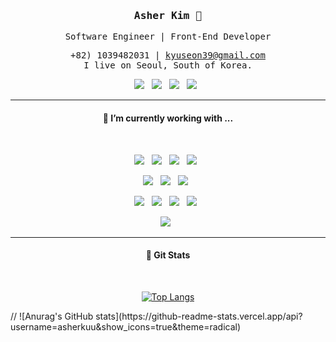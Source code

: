 <div align='center'>
 <h3><samp><strong>Asher Kim</strong> 👋 </samp></h3>

 <samp>Software Engineer | Front-End Developer</samp><br/>
 
 <samp>+82) 1039482031 | kyuseon39@gmail.com</samp><br/>
 <samp>I live on Seoul, South of Korea.</samp>
 
 <a href="https://velog.io/@ashekruu"><img src="https://img.shields.io/badge/Velog-3DDC84?style=flat&logo=Blogger&logoColor=white"/></a>&nbsp;&nbsp;
 <a href="https://medium.com/@kyuseon39"><img src="https://img.shields.io/badge/Medium-000000?style=flat&logo=Medium&logoColor=white"/></a>&nbsp;&nbsp;
 <a href="https://codesandbox.io/u/kyuseon39"><img src="https://img.shields.io/badge/CodeSendBox-000000?style=flat&logo=CodeSandbox&logoColor=white"/></a>&nbsp;&nbsp;
 <a href="https://instagram.com/_8sher"><img src="https://img.shields.io/badge/Instagram-E4405F?style=flat&logo=Instagram&logoColor=white"/></a>&nbsp;&nbsp;
 
 <hr>
 
 <h4>🧐  I’m currently working with ...</h4><br/>

 <p>
   <img src="https://img.shields.io/badge/React-20232A?style=for-the-badge&logo=react&logoColor=61DAFB" />&nbsp;&nbsp;
   <img src="https://img.shields.io/badge/Next.Js-20232A?style=for-the-badge&logo=Next.js&logoColor=61DAFB" />&nbsp;&nbsp;
   <img src="https://img.shields.io/badge/JS-F7DF1E?style=for-the-badge&logo=javascript&logoColor=black" />&nbsp;&nbsp;
   <img src="https://img.shields.io/badge/TS-3073C0?style=for-the-badge&logo=typescript&logoColor=white" />&nbsp;&nbsp;

 </p>
 <p>
   <img src="https://img.shields.io/badge/Mobx-FF9955?style=for-the-badge&logo=mobx&logoColor=white" />&nbsp;&nbsp;
   <img src="https://img.shields.io/badge/redux-764ABC?style=for-the-badge&logo=redux&logoColor=white" />&nbsp;&nbsp;
   <img src="https://img.shields.io/badge/recoil-1572B6?&style=for-the-badge&logo=React&logoColor=white" />&nbsp;&nbsp;

   <img src="https://img.shields.io/badge/CSS3-1572B6?&style=for-the-badge&logo=css3&logoColor=white" />&nbsp;&nbsp;
   <img src="https://img.shields.io/badge/sass%20-%23cc6699.svg?&style=for-the-badge&logo=sass&logoColor=white" />&nbsp;&nbsp;
   <img src="https://img.shields.io/badge/Styled Components-DB7093?style=for-the-badge&logo=styled-components&logoColor=white" />&nbsp;&nbsp;
   <img src="https://img.shields.io/badge/Tailwind CSS-06B6D4?style=for-the-badge&logo=Tailwind CSS&logoColor=white" />&nbsp;&nbsp;
  
   <img src="https://img.shields.io/badge/AWS-232F3E?style=for-the-badge&logo=Amazon AWS&logoColor=white" />&nbsp;&nbsp;
 </p>
 
 <hr/>
 
 <h4>👾 Git Stats</h4><br/>
 
 
 [![Top Langs](https://github-readme-stats.vercel.app/api/top-langs/?username=asherkuu&layout=compact)]()
 
</div>
// ![Anurag's GitHub stats](https://github-readme-stats.vercel.app/api?username=asherkuu&show_icons=true&theme=radical)&nbsp;&nbsp;
